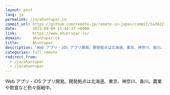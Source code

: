 ```yaml
---
layout: post
lang: ja
permalink: /ja/ahunrupar_co
commit_url: https://github.com/remote-jp/remote-in-japan/commit/5a38221dffcae729e60468a985bb4f2828c23c08
date:       2015-09-09 11:46:37 +0900
link:       https://www.ahunrupar.co/
domain:     ahunrupar.co
title:      Ahunrupar
description: 'Web アプリ・iOS アプリ開発。開発拠点は北海道、東京、神奈川、香川。農業や飲食など色々挑戦中。'
categories: full_remote
redirect_from:
  - /ja/ahunrupar
  - /ja/ahunrupar
---
```


<p>Web アプリ・iOS アプリ開発。開発拠点は北海道、東京、神奈川、香川。農業や飲食など色々挑戦中。</p>
